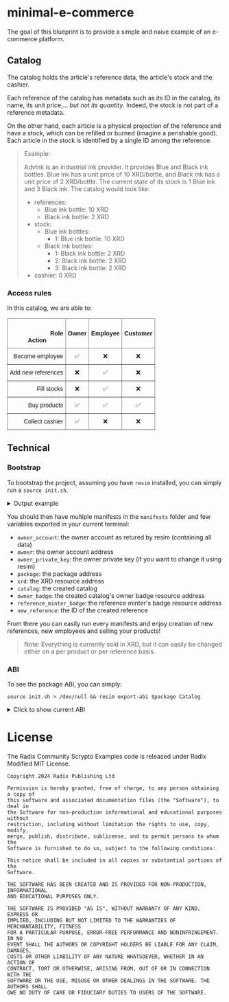 # minimal-e-commerce

The goal of this blueprint is to provide a simple and naive example of an e-commerce platform.

## Catalog

The catalog holds the article's reference data, the article's stock and the cashier.

Each reference of the catalog has metadata such as its ID in the catalog, its name, its unit price,... _but not its quantity_. Indeed, the stock is not part of a reference metadata.

On the other hand, each article is a physical projection of the reference and have a stock, which can be refilled or burned (imagine a perishable good). Each article in the stock is identified by a single ID among the reference.

> Example:
>
> AdvInk is an industrial ink provider.
> It provides Blue and Black ink bottles.
> Blue ink has a unit price of 10 XRD/bottle, and Black ink has a unit price of 2 XRD/bottle.
> The current state of its stock is 1 Blue ink and 3 Black ink.
> The catalog would look like:
> - references:
>   - Blue ink bottle: 10 XRD
>   - Black ink bottle: 2 XRD
> - stock:
>   - Blue ink bottles:
>     - 1: Blue ink bottle: 10 XRD
>   - Black ink bottles:
>     - 1: Black ink bottle: 2 XRD
>     - 2: Black ink bottle: 2 XRD
>     - 3: Black ink bottle: 2 XRD
> - cashier: 0 XRD

### Access rules

In this catalog, we are able to:

<style type="text/css">
.tg  {border-collapse:collapse;border-spacing:0;}
.tg td{border-color:black;border-style:solid;border-width:1px;font-family:Arial, sans-serif;font-size:14px;
  overflow:hidden;padding:10px 5px;word-break:normal;}
.tg th{border-color:black;border-style:solid;border-width:1px;font-family:Arial, sans-serif;font-size:14px;
  font-weight:normal;overflow:hidden;padding:10px 5px;word-break:normal;}
.tg .tg-c3ow{border-color:inherit;text-align:center;vertical-align:top}
.tg .tg-dvpl{border-color:inherit;text-align:right;vertical-align:top}
</style>
<table class="tg">
<thead>
  <tr>
    <th class="tg-dvpl"><br><span style="font-weight:bold">Role</span><br><span style="font-weight:bold">Action&nbsp;&nbsp;&nbsp;&nbsp;&nbsp;&nbsp;&nbsp;&nbsp;&nbsp;&nbsp;</span></th>
    <th class="tg-c3ow"><span style="font-weight:bold"><br/>Owner</span></th>
    <th class="tg-c3ow"><span style="font-weight:bold"><br/>Employee</span></th>
    <th class="tg-c3ow"><span style="font-weight:bold"><br/>Customer</span></th>
  </tr>
</thead>
<tbody>
  <tr>
    <td class="tg-dvpl">Become employee</td>
    <td class="tg-c3ow">✅</td>
    <td class="tg-c3ow">❌</td>
    <td class="tg-c3ow">❌</td>
  </tr>
  <tr>
    <td class="tg-dvpl">Add new references</td>
    <td class="tg-c3ow">❌</td>
    <td class="tg-c3ow">✅</td>
    <td class="tg-c3ow">❌</td>
  </tr>
  <tr>
    <td class="tg-dvpl">Fill stocks</td>
    <td class="tg-c3ow">❌</td>
    <td class="tg-c3ow">✅</td>
    <td class="tg-c3ow">❌</td>
  </tr>
  <tr>
    <td class="tg-dvpl">Buy products</td>
    <td class="tg-c3ow">✅</td>
    <td class="tg-c3ow">✅</td>
    <td class="tg-c3ow">✅</td>
  </tr>
  <tr>
    <td class="tg-dvpl">Collect cashier</td>
    <td class="tg-c3ow">✅</td>
    <td class="tg-c3ow">❌</td>
    <td class="tg-c3ow">❌</td>
  </tr>
</tbody>
</table>

## Technical

### Bootstrap

To bootstrap the project, assuming you have `resim` installed, you can simply run a `source init.sh`.

<details>
<summary>Output example</summary>

```console
me@os:~$ source init.sh
    Finished release [optimized] target(s) in 0.04s
Data directory cleared.
======================================
========= BEFORE WITHDRAWING =========
=========      CATALOG       =========
=========                    =========
Component: 0235dd53bb575710382be3706f20562e86bd9fd191211007fde499
Blueprint: { package_address: 01fe7b134365efaae977274d150d36b6355a7592ad52423a80e9c2, blueprint_name: "Catalog" }
Authorization
├─ "become_minter" => Protected(ProofRule(Require(StaticResource(03d3a74e295e581fde00024b1339798052d5c1ffb324d497297488))))
├─ "withdraw" => Protected(ProofRule(Require(StaticResource(03d3a74e295e581fde00024b1339798052d5c1ffb324d497297488))))
├─ "add_stock_to_reference" => Protected(ProofRule(Require(StaticResource(03687672452e3cca5d202e36a587bb5b3f5cf471c873964bc84486))))
└─ "register_reference" => Protected(ProofRule(Require(StaticResource(03687672452e3cca5d202e36a587bb5b3f5cf471c873964bc84486))))
State: Struct(1u32, HashMap<U32, Struct>(1u32, Struct(1u32, 5u32, "Black ink 100 mL", Decimal("150"))), HashMap<U32, Vault>(1u32, Vault("f4131de2f69e0428b77d0abc549cc0aca280b4281fe980b0c84efa7dbe3a760802040000")), Vault("6cc2eb7f95c40e1c7ec2881eea746d3b63fcb790091d42ac93c6ce1dbe42966704040000"), Vault("6cc2eb7f95c40e1c7ec2881eea746d3b63fcb790091d42ac93c6ce1dbe42966705040000"), ResourceAddress("03d3a74e295e581fde00024b1339798052d5c1ffb324d497297488"))
Resources:
├─ { amount: 300, resource address: 030000000000000000000000000000000000000000000000000004, name: "Radix", symbol: "XRD" }
├─ { amount: 3, resource address: 03aaea37ea01de894e47d28ded9398ac3c2c662270f38e1c44c2c4, name: "Article Black ink 100 mL" }
│  ├─ NON_FUNGIBLE { id: 00000003, immutable_data: Struct("Black ink 100 mL", Decimal("150")), mutable_data: Struct() }
│  ├─ NON_FUNGIBLE { id: 00000004, immutable_data: Struct("Black ink 100 mL", Decimal("150")), mutable_data: Struct() }
│  └─ NON_FUNGIBLE { id: 00000005, immutable_data: Struct("Black ink 100 mL", Decimal("150")), mutable_data: Struct() }
└─ { amount: 1, resource address: 03687672452e3cca5d202e36a587bb5b3f5cf471c873964bc84486, name: "Article minter" }
=========                    =========
=========       OWNER        =========
=========                    =========
Component: 020d3869346218a5e8deaaf2001216dc00fcacb79fb43e30ded79a
Blueprint: { package_address: 010000000000000000000000000000000000000000000000000003, blueprint_name: "Account" }
Authorization
├─ "deposit" => AllowAll
└─ "deposit_batch" => AllowAll
State: Struct(LazyMap("bc417218214859fbbf019072394c50cc53d5419f4acd7a660dc7c880f0cce31a02040000"))
Lazy Map: 020d3869346218a5e8deaaf2001216dc00fcacb79fb43e30ded79a(bc417218214859fbbf019072394c50cc53d5419f4acd7a660dc7c880f0cce31a, 1026)
├─ ResourceAddress("030000000000000000000000000000000000000000000000000004") => Vault("bc417218214859fbbf019072394c50cc53d5419f4acd7a660dc7c880f0cce31a03040000")
├─ ResourceAddress("03687672452e3cca5d202e36a587bb5b3f5cf471c873964bc84486") => Vault("f15da727a2b1e762ae529b050bffc06b44d2a0f78d5384b3fdedd8918a57328605040000")
├─ ResourceAddress("03aaea37ea01de894e47d28ded9398ac3c2c662270f38e1c44c2c4") => Vault("6aa932923235e3105c58ba293da6f40daef80e7c1f75d112c9fc4869a3d76f5c06040000")
└─ ResourceAddress("03d3a74e295e581fde00024b1339798052d5c1ffb324d497297488") => Vault("6cc2eb7f95c40e1c7ec2881eea746d3b63fcb790091d42ac93c6ce1dbe42966708040000")
Resources:
├─ { amount: 1, resource address: 03d3a74e295e581fde00024b1339798052d5c1ffb324d497297488, name: "Owner of catalog" }
├─ { amount: 999700, resource address: 030000000000000000000000000000000000000000000000000004, name: "Radix", symbol: "XRD" }
├─ { amount: 1, resource address: 03687672452e3cca5d202e36a587bb5b3f5cf471c873964bc84486, name: "Article minter" }
└─ { amount: 2, resource address: 03aaea37ea01de894e47d28ded9398ac3c2c662270f38e1c44c2c4, name: "Article Black ink 100 mL" }
   ├─ NON_FUNGIBLE { id: 00000001, immutable_data: Struct("Black ink 100 mL", Decimal("150")), mutable_data: Struct() }
   └─ NON_FUNGIBLE { id: 00000002, immutable_data: Struct("Black ink 100 mL", Decimal("150")), mutable_data: Struct() }
=========                    =========
========= BEFORE WITHDRAWING =========
======================================
======================================
========= AFTER  WITHDRAWING =========
=========      CATALOG       =========
=========                    =========
Component: 0235dd53bb575710382be3706f20562e86bd9fd191211007fde499
Blueprint: { package_address: 01fe7b134365efaae977274d150d36b6355a7592ad52423a80e9c2, blueprint_name: "Catalog" }
Authorization
├─ "register_reference" => Protected(ProofRule(Require(StaticResource(03687672452e3cca5d202e36a587bb5b3f5cf471c873964bc84486))))
├─ "add_stock_to_reference" => Protected(ProofRule(Require(StaticResource(03687672452e3cca5d202e36a587bb5b3f5cf471c873964bc84486))))
├─ "become_minter" => Protected(ProofRule(Require(StaticResource(03d3a74e295e581fde00024b1339798052d5c1ffb324d497297488))))
└─ "withdraw" => Protected(ProofRule(Require(StaticResource(03d3a74e295e581fde00024b1339798052d5c1ffb324d497297488))))
State: Struct(1u32, HashMap<U32, Struct>(1u32, Struct(1u32, 5u32, "Black ink 100 mL", Decimal("150"))), HashMap<U32, Vault>(1u32, Vault("f4131de2f69e0428b77d0abc549cc0aca280b4281fe980b0c84efa7dbe3a760802040000")), Vault("6cc2eb7f95c40e1c7ec2881eea746d3b63fcb790091d42ac93c6ce1dbe42966704040000"), Vault("6cc2eb7f95c40e1c7ec2881eea746d3b63fcb790091d42ac93c6ce1dbe42966705040000"), ResourceAddress("03d3a74e295e581fde00024b1339798052d5c1ffb324d497297488"))
Resources:
├─ { amount: 3, resource address: 03aaea37ea01de894e47d28ded9398ac3c2c662270f38e1c44c2c4, name: "Article Black ink 100 mL" }
│  ├─ NON_FUNGIBLE { id: 00000003, immutable_data: Struct("Black ink 100 mL", Decimal("150")), mutable_data: Struct() }
│  ├─ NON_FUNGIBLE { id: 00000004, immutable_data: Struct("Black ink 100 mL", Decimal("150")), mutable_data: Struct() }
│  └─ NON_FUNGIBLE { id: 00000005, immutable_data: Struct("Black ink 100 mL", Decimal("150")), mutable_data: Struct() }
├─ { amount: 0, resource address: 030000000000000000000000000000000000000000000000000004, name: "Radix", symbol: "XRD" }
└─ { amount: 1, resource address: 03687672452e3cca5d202e36a587bb5b3f5cf471c873964bc84486, name: "Article minter" }
=========                    =========
=========       OWNER        =========
=========                    =========
Component: 020d3869346218a5e8deaaf2001216dc00fcacb79fb43e30ded79a
Blueprint: { package_address: 010000000000000000000000000000000000000000000000000003, blueprint_name: "Account" }
Authorization
├─ "deposit_batch" => AllowAll
└─ "deposit" => AllowAll
State: Struct(LazyMap("bc417218214859fbbf019072394c50cc53d5419f4acd7a660dc7c880f0cce31a02040000"))
Lazy Map: 020d3869346218a5e8deaaf2001216dc00fcacb79fb43e30ded79a(bc417218214859fbbf019072394c50cc53d5419f4acd7a660dc7c880f0cce31a, 1026)
├─ ResourceAddress("030000000000000000000000000000000000000000000000000004") => Vault("bc417218214859fbbf019072394c50cc53d5419f4acd7a660dc7c880f0cce31a03040000")
├─ ResourceAddress("03687672452e3cca5d202e36a587bb5b3f5cf471c873964bc84486") => Vault("f15da727a2b1e762ae529b050bffc06b44d2a0f78d5384b3fdedd8918a57328605040000")
├─ ResourceAddress("03d3a74e295e581fde00024b1339798052d5c1ffb324d497297488") => Vault("6cc2eb7f95c40e1c7ec2881eea746d3b63fcb790091d42ac93c6ce1dbe42966708040000")
└─ ResourceAddress("03aaea37ea01de894e47d28ded9398ac3c2c662270f38e1c44c2c4") => Vault("6aa932923235e3105c58ba293da6f40daef80e7c1f75d112c9fc4869a3d76f5c06040000")
Resources:
├─ { amount: 1000000, resource address: 030000000000000000000000000000000000000000000000000004, name: "Radix", symbol: "XRD" }
├─ { amount: 2, resource address: 03aaea37ea01de894e47d28ded9398ac3c2c662270f38e1c44c2c4, name: "Article Black ink 100 mL" }
│  ├─ NON_FUNGIBLE { id: 00000001, immutable_data: Struct("Black ink 100 mL", Decimal("150")), mutable_data: Struct() }
│  └─ NON_FUNGIBLE { id: 00000002, immutable_data: Struct("Black ink 100 mL", Decimal("150")), mutable_data: Struct() }
├─ { amount: 1, resource address: 03d3a74e295e581fde00024b1339798052d5c1ffb324d497297488, name: "Owner of catalog" }
└─ { amount: 1, resource address: 03687672452e3cca5d202e36a587bb5b3f5cf471c873964bc84486, name: "Article minter" }
=========                    =========
========= AFTER  WITHDRAWING =========
======================================
```

</details>

You should then have multiple manifests in the `manifests` folder and few variables exported in your current terminal:

- `owner_account`: the owner account as retured by resim (containing all data)
- `owner`: the owner account address
- `owner_private_key`: the owner private key (if you want to change it using resim)
- `package`: the package address
- `xrd`: the XRD resource address
- `catalog`: the created catalog
- `owner_badge`: the created catalog's owner badge resource address
- `reference_minter_badge`: the reference minter's badge resource address
- `new_reference`: the ID of the created reference

From there you can easily run every manifests and enjoy creation of new references, new employees and selling your products!

> Note: Everything is currently sold in XRD, but it can easily be changed either on a per product or per reference basis.

### ABI

To see the package ABI, you can simply:

```shell
source init.sh > /dev/null && resim export-abi $package Catalog
```

<details>
<summary>Click to show current ABI</summary>

```json
{
  "package_address": "01857013be72fbded2ca3b56863f27171d5b92a8bd763b7f18329b",
  "blueprint_name": "Catalog",
  "functions": [
    {
      "name": "new",
      "inputs": [],
      "output": {
        "type": "Tuple",
        "elements": [
          {
            "type": "Custom",
            "name": "ComponentAddress",
            "generics": []
          },
          {
            "type": "Custom",
            "name": "Bucket",
            "generics": []
          }
        ]
      }
    }
  ],
  "methods": [
    {
      "name": "become_minter",
      "mutability": "Mutable",
      "inputs": [],
      "output": {
        "type": "Custom",
        "name": "Bucket",
        "generics": []
      }
    },
    {
      "name": "register_reference",
      "mutability": "Mutable",
      "inputs": [
        {
          "type": "String"
        },
        {
          "type": "Custom",
          "name": "Decimal",
          "generics": []
        }
      ],
      "output": {
        "type": "U32"
      }
    },
    {
      "name": "add_stock_to_reference",
      "mutability": "Mutable",
      "inputs": [
        {
          "type": "U32"
        },
        {
          "type": "U64"
        }
      ],
      "output": {
        "type": "Custom",
        "name": "Decimal",
        "generics": []
      }
    },
    {
      "name": "purchase_article",
      "mutability": "Mutable",
      "inputs": [
        {
          "type": "U32"
        },
        {
          "type": "U64"
        },
        {
          "type": "Custom",
          "name": "Bucket",
          "generics": []
        }
      ],
      "output": {
        "type": "Tuple",
        "elements": [
          {
            "type": "Custom",
            "name": "Bucket",
            "generics": []
          },
          {
            "type": "Custom",
            "name": "Bucket",
            "generics": []
          }
        ]
      }
    },
    {
      "name": "withdraw",
      "mutability": "Mutable",
      "inputs": [],
      "output": {
        "type": "Custom",
        "name": "Bucket",
        "generics": []
      }
    }
  ]
}
```

</details>

# License

The Radix Community Scrypto Examples code is released under Radix Modified MIT License.

    Copyright 2024 Radix Publishing Ltd

    Permission is hereby granted, free of charge, to any person obtaining a copy of
    this software and associated documentation files (the "Software"), to deal in
    the Software for non-production informational and educational purposes without
    restriction, including without limitation the rights to use, copy, modify,
    merge, publish, distribute, sublicense, and to permit persons to whom the
    Software is furnished to do so, subject to the following conditions:

    This notice shall be included in all copies or substantial portions of the
    Software.

    THE SOFTWARE HAS BEEN CREATED AND IS PROVIDED FOR NON-PRODUCTION, INFORMATIONAL
    AND EDUCATIONAL PURPOSES ONLY.

    THE SOFTWARE IS PROVIDED "AS IS", WITHOUT WARRANTY OF ANY KIND, EXPRESS OR
    IMPLIED, INCLUDING BUT NOT LIMITED TO THE WARRANTIES OF MERCHANTABILITY, FITNESS
    FOR A PARTICULAR PURPOSE, ERROR-FREE PERFORMANCE AND NONINFRINGEMENT. IN NO
    EVENT SHALL THE AUTHORS OR COPYRIGHT HOLDERS BE LIABLE FOR ANY CLAIM, DAMAGES,
    COSTS OR OTHER LIABILITY OF ANY NATURE WHATSOEVER, WHETHER IN AN ACTION OF
    CONTRACT, TORT OR OTHERWISE, ARISING FROM, OUT OF OR IN CONNECTION WITH THE
    SOFTWARE OR THE USE, MISUSE OR OTHER DEALINGS IN THE SOFTWARE. THE AUTHORS SHALL
    OWE NO DUTY OF CARE OR FIDUCIARY DUTIES TO USERS OF THE SOFTWARE.